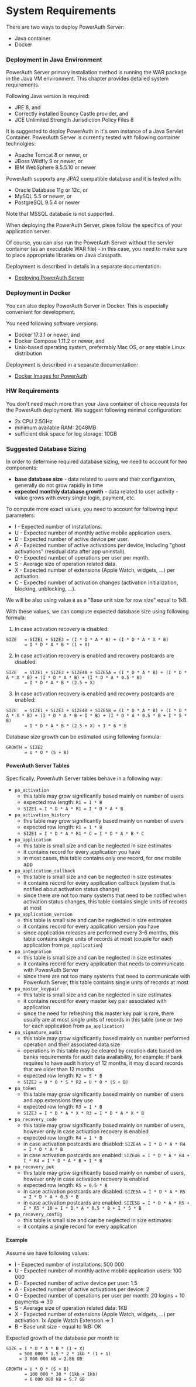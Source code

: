 # System Requirements

There are two ways to deploy PowerAuth Server:

- Java container
- Docker

### Deployment in Java Environment

PowerAuth Server primary installation method is running the WAR package in the Java VM environment. This chapter provides detailed system requirements.

Following Java version is required:

- JRE 8, and
- Correctly installed Bouncy Castle provider, and
- JCE Unlimited Strength Jurisdiction Policy Files 8

It is suggested to deploy PowerAuth in it's own instance of a Java Servlet Container. PowerAuth Server is currently tested with following container technolgies:

- Apache Tomcat 8 or newer, or
- JBoss Wildfly 9 or newer, or
- IBM WebSphere 8.5.5.10 or newer

PowerAuth supports any JPA2 compatible database and it is tested with:

- Oracle Database 11g or 12c, or
- MySQL 5.5 or newer, or
- PostgreSQL 9.5.4 or newer

Note that MSSQL database is not supported.

When deploying the PowerAuth Server, plese follow the specifics of your application server.

Of course, you can also run the PowerAuth Server without the servler container (as an executable WAR file) - in this case, you need to make sure to place appropriate libraries on Java classpath.

Deployment is described in details in a separate documentation:

- [Deploying PowerAuth Server](./Deploying-PowerAuth-Server.md)

### Deployment in Docker

You can also deploy PowerAuth Server in Docker. This is especially convenient for development.

You need following software versions:

- Docker 17.3.1 or newer, and
- Docker Compose 1.11.2 or newer, and
- Unix-based operating system, preferrably Mac OS, or any stable Linux distribution

Deployment is described in a separate documentation:

- [Docker Images for PowerAuth](https://github.com/wultra/powerauth-docker)

### HW Requirements

You don't need much more than your Java container of choice requests for the PowerAuth deployment. We suggest following minimal configuration:

- 2x CPU 2.5GHz
- minimum available RAM: 2048MB
- sufficient disk space for log storage: 10GB

### Suggested Database Sizing

In order to determine required database sizing, we need to account for two components:

- **base database size** - data related to users and their configuration, generally do not grow rapidly in time
- **expected monthly database growth** - data related to user activity - value grows with every single login, payment, etc.

To compute more exact values, you need to account for following input parameters:

- I - Expected number of installations.
- U - Expected number of monthly active mobile application users.
- D - Expected number of active device per user.
- A - Expected number of active activations per device, including "ghost activations" (residual data after app uninstall).
- O - Expected number of operations per user per month.
- S - Average size of operation related data.
- X - Expected number of extensions (Apple Watch, widgets, ...) per activation.
- C - Expected number of activation changes (activation initialization, blocking, unblocking,
...).

We will be also using value `B` as a "Base unit size for row size" equal to 1kB.

With these values, we can compute expected database size using following formula:

1. In case activation recovery is disabled:
```
SIZE   = SIZE1 + SIZE3 = (I * D * A * B) + (I * D * A * X * B)
       = I * D * A * B * (1 + X)
```

2. In case activation recovery is enabled and recovery postcards are disabled:

```
SIZE   = SIZE1 + SIZE3 + SIZE4A + SIZE5A = (I * D * A * B) + (I * D * A * X * B) + (I * D * A * B) + (I * D * A * 0.5 * B)
       = I * D * A * B * (2.5 + X)
```

3. In case activation recovery is enabled and recovery postcards are enabled:

```
SIZE   = SIZE1 + SIZE3 + SIZE4B + SIZE5B = (I * D * A * B) + (I * D * A * X * B) + (I * D * A * B + I * B) + (I * D * A * 0.5 * B + I * 5 * B)
       = I * D * A * B * (2.5 + X) + I * 6 * B
```

Database size growth can be estimated using following formula:
```
GROWTH = SIZE2
       = U * O * (S + B)
```

#### PowerAuth Server Tables

Specifically, PowerAuth Server tables behave in a following way:

- `pa_activation`
    - this table may grow significantly based mainly on number of users
    - expected row length: `R1 = 1 * B`
    - `SIZE1 = I * D * A * R1 = I * D * A * B`
- `pa_activation_history`
    - this table may grow significantly based mainly on number of users
    - expected row length: `R1 = 1 * B`
    - `SIZE1 = I * D * A * R1 * C = I * D * A * B * C`
- `pa_application`
    - this table is small size and can be neglected in size estimates
    - it contains record for every application you have
    - in most cases, this table contains only one record, for one mobile app
- `pa_application_callback`
    - this table is small size and can be neglected in size estimates
    - it contains record for every application callback (system that is notified about activation status change)
    - since there are not too many systems that need to be notified when activation status changes, this table contains single units of records at most
- `pa_application_version`
    - this table is small size and can be neglected in size estimates
    - it contains record for every application version you have
    - since application releases are performed every 3-6 months, this table contains single units of records at most  (couple for each application from `pa_application`)
- `pa_integration`
    - this table is small size and can be neglected in size estimates
    - it contains record for every application that needs to communicate with PowerAuth Server
    - since there are not too many systems that need to communicate with PowerAuth Server, this table contains single units of records at most
- `pa_master_keypair`
    - this table is small size and can be neglected in size estimates
    - it contains record for every master key pair associated with application
    - since the need for refreshing this master key pair is rare, there usually are at most single units of records in this table (one or two for each application from `pa_application`)
- `pa_signature_audit`
    - this table may grow significantly based mainly on number performed operation and their associated data size
    - operations in this table may be cleared by creation date based on banks requirements for audit data availability, for example: if bank requires to have audit history of 12 months, it may discard records that are older than 12 months
    - expected row length: `R2 = S * B`
    - `SIZE2 = U * O * S * R2 = U * O * (S + B)`
- `pa_token`
    - this table may grow significantly based mainly on number of users and app extensions they use
    - expected row length: `R3 = 1 * B`
    - `SIZE3 = I * D * A * X * R3 = I * D * A * X * B`
- `pa_recovery_code`
    - this table may grow significantly based mainly on number of users, however only in case activation recovery is enabled
    - expected row length: `R4 = 1 * B`
    - in case activation postcards are disabled: `SIZE4A = I * D * A * R4 = I * D * A * B`
    - in case activation postcards are enabled: `SIZE4B = I * D * A * R4 + I * R4 = I * D * A * B + I * B`
- `pa_recovery_puk`
    - this table may grow significantly based mainly on number of users, however only in case activation recovery is enabled
    - expected row length: `R5 = 0.5 * B`
    - in case activation postcards are disabled: `SIZE5A = I * D * A * R5 = I * D * A * 0.5 * B`
    - in case activation postcards are enabled: `SIZE5B = I * D * A * R5 + I * R5 * 10 = I * D * A * 0.5 * B + I * 5 * B`
- `pa_recovery_config`
    - this table is small size and can be neglected in size estimates
    - it contains a single record for every application

#### Example

Assume we have following values:

- I - Expected number of installations: 500 000
- U - Expected number of monthly active mobile application users: 100 000
- D - Expected number of active device per user: 1.5
- A - Expected number of active activations per device: 2
- O - Expected number of operations per user per month: 20 logins + 10 payments => 30
- S - Average size of operation related data: 1KB
- X - Expected number of extensions (Apple Watch, widgets, ...) per activation: 1x Apple Watch Extension => 1
- B - Base unit size - equal to 1kB: OK

Expected growth of the database per month is:

```
SIZE = I * D * A * B * (1 + X)
     = 500 000 * 1.5 * 2 * 1kb * (1 + 1)
     = 3 000 000 kB = 2.86 GB

GROWTH = U * O * (S + B)
       = 100 000 * 30 * (1kb + 1kb)
       = 6 000 000 kB = 5.7 GB
```
